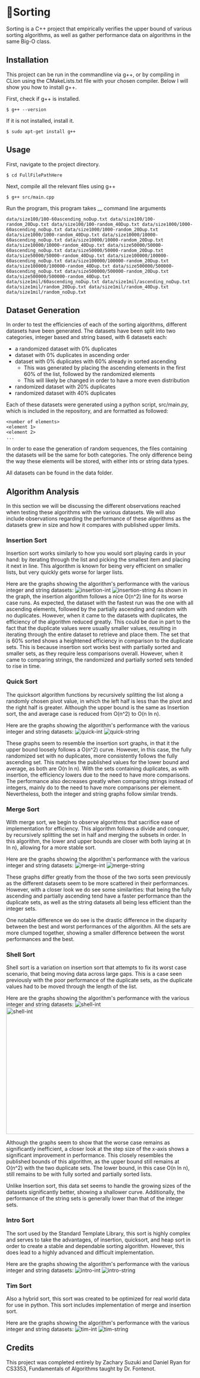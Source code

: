 # 🔁Sorting

Sorting is a C++ project that empirically verifies the upper bound
of various sorting algorithms, as well as gather performance data
on algorithms in the same Big-O class.

## Installation 

This project can be run in the commandline via g++, or by compiling in CLion using the CMakeLists.txt file with your chosen compiler. Below I will show you how to install g++.

First, check if g++ is installed.
```text
$ g++ --version
```
If it is not installed, install it.
```text
$ sudo apt-get install g++
```

## Usage
First, navigate to the project directory.
```text
$ cd FullFilePathHere
```
Next, compile all the relevant files using g++
```text
$ g++ src/main.cpp 
```
Run the program, this program takes __ command line arguments

```text
data/size100/100-60ascending_noDup.txt data/size100/100-random_20Dup.txt data/size100/100-random_40Dup.txt data/size1000/1000-60ascending_noDup.txt data/size1000/1000-random_20Dup.txt data/size1000/1000-random_40Dup.txt data/size10000/10000-60ascending_noDup.txt data/size10000/10000-random_20Dup.txt data/size10000/10000-random_40Dup.txt data/size50000/50000-60ascending_noDup.txt data/size50000/50000-random_20Dup.txt data/size50000/50000-random_40Dup.txt data/size100000/100000-60ascending_noDup.txt data/size100000/100000-random_20Dup.txt data/size100000/100000-random_40Dup.txt data/size500000/500000-60ascending_noDup.txt data/size500000/500000-random_20Dup.txt data/size500000/500000-random_40Dup.txt data/size1mil/60ascending_noDup.txt data/size1mil/ascending_noDup.txt data/size1mil/random_20Dup.txt data/size1mil/random_40Dup.txt data/size1mil/random_noDup.txt
```

## Dataset Generation
In order to test the efficiencies of each of the sorting algorithms, different datasets have been generated.
The datasets have been split into two categories, integer based and string based,
with 6 datasets each:
- a randomized dataset with 0% duplicates
- dataset with 0% duplicates in ascending order
- dataset with 0% duplicates with 60% already in sorted ascending
    - This was generated by placing the ascending elements in the first 60% of the list,
followed by the randomized elements
    - This will likely be changed in order to have a more even distribution
- randomized dataset with 20% duplicates
- randomized dataset with 40% duplicates

Each of these datasets were generated using a python script, src/main.py, which is included
in the repository, and are formatted as followed:
```
<number of elements>
<element 1>
<element 2>
...
```
In order to ease the generation of random sequences, the files containing the datasets
will be the same for both categories. The only difference being the way these elements will be stored, 
with either ints or string data types.

All datasets can be found in the data folder.

## Algorithm Analysis
In this section we will be discussing the different observations reached when testing
these algorithms with the various datasets. We will also include observations regarding 
the performance of these algorithms as the datasets grew in size and how it compares with 
published upper limits.

### Insertion Sort
Insertion sort works similarly to how you would sort playing cards in your hand: by iterating
through the list and picking the smallest item and placing it next in line. This algorithm is known
for being very efficient on smaller lists, but very quickly gets worse for larger lists.

Here are the graphs showing the algorithm's performance with the various integer and string datasets:
![insertion-int](graphs/Insertion-int.png)
![insertion-string](graphs/Insertion-string.png)
As shown in the graph, the insertion algorithm follows a nice O(n^2) line for its worse case
runs. As expected, the dataset with the fastest run was the one with all ascending elements, followed by 
the partially ascending and random with no duplicates. However, when it came to the datasets with duplicates, 
the efficiency of the algorithm reduced greatly. This could be due in part to the fact that the duplicate values
were usually smaller values, resulting in iterating through the entire dataset to retrieve and place them. The 
set that is 60% sorted shows a heightened efficiency in comparison to the duplicate sets. This is because insertion
sort works best with partially sorted and smaller sets, as they require less comparisons overall. However, when
it came to comparing strings, the randomized and partially sorted sets tended to rise in time.


### Quick Sort
The quicksort algorithm functions by recursively splitting the list along a randomly chosen pivot value, in which
the left half is less than the pivot and the right half is greater. Although the upper bound is the same as 
Insertion sort, the and average case is reduced from O(n^2) to O(n ln n).

Here are the graphs showing the algorithm's performance with the various integer and string datasets:
![quick-int](graphs/Quick-int.png)
![quick-string](graphs/Quick-string.png)

These graphs seem to resemble the insertion sort graphs, in that it the upper bound loosely follows 
a O(n^2) curve. However, in this case, the fully randomized set with no duplicates, more consistently 
follows the fully ascending set. This matches the published values for the lower bound and average, as 
both are O(n ln n). With the sets containing duplicates, as with insertion, the efficiency lowers due to 
the need to have more comparisons. The performance also decreases greatly when comparing strings instead of 
integers, mainly do to the need to have more comparisons per element. Nevertheless, both the integer and string
graphs follow similar trends.

### Merge Sort
With merge sort, we begin to observe algorithms that sacrifice ease of implementation for efficiency. This algorithm
follows a divide and conquer, by recursively splitting the set in half and merging the subsets in order. In this 
algorithm, the lower and upper bounds are closer with both laying at (n ln n), allowing for
a more stable sort.

Here are the graphs showing the algorithm's performance with the various integer and string datasets:
![merge-int](graphs/Merge-int.png) 
![merge-string](graphs/Merge-string.png)

These graphs differ greatly from the those of the two sorts seen previously as the different datasets 
seem to be more scattered in their performances. However, with a closer look we do see some similarities:
that being the fully ascending and partially ascending tend have a faster performance than the duplicate sets,
as well as the string datasets all being less efficient than the integer sets. 

One notable difference we do see is the drastic difference in the disparity between the best and worst performances
of the algorithm. All the sets are more clumped together, showing a smaller difference between the worst performances
and the best.

### Shell Sort
Shell sort is a variation on insertion sort that attempts to fix its worst case scenario, that being moving data
across large gaps. This is a case seen previously with the poor performance of the duplicate sets, as the duplicate
values had to be moved through the length of the list.

Here are the graphs showing the algorithm's performance with the various integer and string datasets:
![shell-int](graphs/Shell-int.png)
<img alt="shell-int" height="340" src="graphs/Shell-string.png" width="600"/>

Although the graphs seem to show that the worse case remains as significantly inefficient, a closer look 
at the step size of the x-axis shows a significant improvement in performance. This closely resembles the 
published bounds of this algorithm, as the upper bound still remains at O(n^2) with the two duplicate sets. The lower
bound, in this case O(n ln n), still remains to be with fully sorted and partially sorted lists.

Unlike Insertion sort, this data set seems to handle the growing sizes of the datasets significantly better, showing
a shallower curve. Additionally, the performance of the string sets is generally lower than that of the integer sets.

### Intro Sort
The sort used by the Standard Template Library, this sort is highly complex and serves to take the advantages,
of insertion, quicksort, and heap sort in order to create a stable and dependable sorting algorithm. However, this does
lead to a highly advanced and difficult implementation.

Here are the graphs showing the algorithm's performance with the various integer and string datasets:
![intro-int](graphs/Intro-int.png)
![intro-string](graphs/Intro-string.png)


### Tim Sort
Also a hybrid sort, this sort was created to be optimized for real world data for use in python. This sort
includes implementation of merge and insertion sort.

Here are the graphs showing the algorithm's performance with the various integer and string datasets:
![tim-int](graphs/Tim-int.png)
![tim-string](graphs/Tim-string.png)

## Credits

This project was completed entirely by Zachary Suzuki and 
Daniel Ryan for CS3353, Fundamentals of Algorithms taught by Dr. Fontenot.

